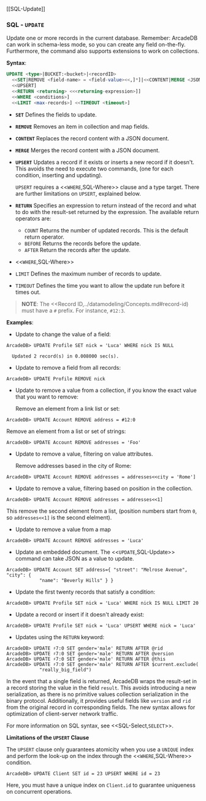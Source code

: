 [[SQL-Update]]
### SQL - `UPDATE`

Update one or more records in the current database.  Remember: ArcadeDB can work in schema-less mode, so you can create any field on-the-fly.  Furthermore, the command also supports extensions to work on collections.

**Syntax**:

```sql
UPDATE <type>|BUCKET:<bucket>|<recordID>
  <<SET|REMOVE <field-name> = <field-value><<,]*]|<<CONTENT|MERGE <JSON>]
  <<UPSERT]
  <<RETURN <returning> <<<returning-expression>]]
  <<WHERE <conditions>]
  <<LIMIT <max-records>] <<TIMEOUT <timeout>]
```

- **`SET`** Defines the fields to update.
- **`REMOVE`** Removes an item in collection and map fields.
- **`CONTENT`** Replaces the record content with a JSON document.
- **`MERGE`** Merges the record content with a JSON document.
- **`UPSERT`** Updates a record if it exists or inserts a new record if it doesn't.  This avoids the need to execute two commands, (one for each condition, inserting and updating).  

  `UPSERT` requires a <<`WHERE`,SQL-Where>> clause and a type target.  There are further limitations on `UPSERT`, explained below.
- **`RETURN`** Specifies an expression to return instead of the record and what to do with the result-set returned by the expression.  The available return operators are:
  - `COUNT` Returns the number of updated records.  This is the default return operator.
  - `BEFORE` Returns the records before the update.
  - `AFTER` Return the records after the update.
- <<`WHERE`,SQL-Where>>
- `LIMIT` Defines the maximum number of records to update.
- `TIMEOUT` Defines the time you want to allow the update run before it times out.

>**NOTE**: The <<Record ID,../datamodeling/Concepts.md#record-id) must have a `#` prefix.  For instance, `#12:3`.

**Examples**:

- Update to change the value of a field:

```
ArcadeDB> UPDATE Profile SET nick = 'Luca' WHERE nick IS NULL
  
  Updated 2 record(s) in 0.008000 sec(s).
```

- Update to remove a field from all records:

```
ArcadeDB> UPDATE Profile REMOVE nick
```

- Update to remove a value from a collection, if you know the exact value that you want to remove:

  Remove an element from a link list or set:

```
ArcadeDB> UPDATE Account REMOVE address = #12:0
```

  Remove an element from a list or set of strings:

```
ArcadeDB> UPDATE Account REMOVE addresses = 'Foo'
```

- Update to remove a value, filtering on value attributes.

  Remove addresses based in the city of Rome:

```
ArcadeDB> UPDATE Account REMOVE addresses = addresses<<city = 'Rome']
```

- Update to remove a value, filtering based on position in the collection.

```
ArcadeDB> UPDATE Account REMOVE addresses = addresses<<1]
```

  This remove the second element from a list, (position numbers start from `0`, so `addresses<<1]` is the second elelment).

- Update to remove a value from a map

```
ArcadeDB> UPDATE Account REMOVE addresses = 'Luca'
```

- Update an embedded document.  The <<`UPDATE`,SQL-Update>> command can take JSON as a value to update.

```
ArcadeDB> UPDATE Account SET address={ "street": "Melrose Avenue", "city": { 
            "name": "Beverly Hills" } }

```

- Update the first twenty records that satisfy a condition:

```
ArcadeDB> UPDATE Profile SET nick = 'Luca' WHERE nick IS NULL LIMIT 20
```

- Update a record or insert if it doesn't already exist:

```
ArcadeDB> UPDATE Profile SET nick = 'Luca' UPSERT WHERE nick = 'Luca'
```


- Updates using the `RETURN` keyword:

```
ArcadeDB> UPDATE ♯7:0 SET gender='male' RETURN AFTER @rid
ArcadeDB> UPDATE ♯7:0 SET gender='male' RETURN AFTER @version
ArcadeDB> UPDATE ♯7:0 SET gender='male' RETURN AFTER @this
ArcadeDB> UPDATE ♯7:0 SET gender='male' RETURN AFTER $current.exclude(
            "really_big_field")
```

In the event that a single field is returned, ArcadeDB wraps the result-set in a record storing the value in the field `result`.  This avoids introducing a new serialization, as there is no primitive values collection serialization in the binary protocol.  Additionally, it provides useful fields like `version` and `rid` from the original record in corresponding fields.  The new syntax allows for optimization of client-server network traffic.

For more information on SQL syntax, see <<SQL-Select,`SELECT`>>.

**Limitations of the `UPSERT` Clause**

The `UPSERT` clause only guarantees atomicity when you use a `UNIQUE` index and perform the look-up on the index through the <<`WHERE`,SQL-Where>> condition.

```
ArcadeDB> UPDATE Client SET id = 23 UPSERT WHERE id = 23
```

Here, you must have a unique index on `Client.id` to guarantee uniqueness on concurrent operations.

